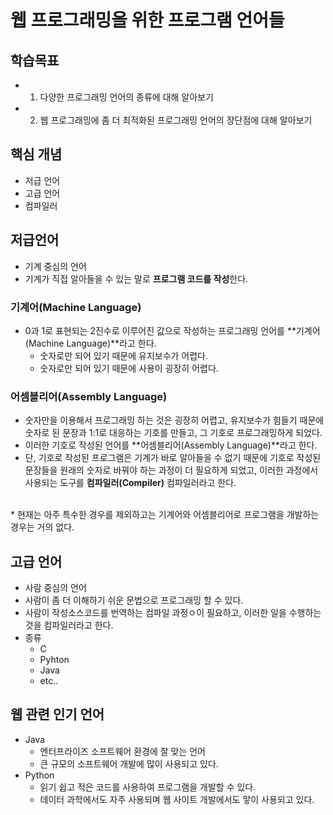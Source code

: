 웹 프로그래밍을 위한 프로그램 언어들
===========================
## 학습목표
* 1. 다양한 프로그래밍 언어의 종류에 대해 알아보기
* 2. 웹 프로그래밍에 좀 더 최적화된 프로그래밍 언어의 장단점에 대해 알아보기

## 핵심 개념
* 저급 언어
* 고급 언어
* 컴파일러

## 저급언어
* 기계 중심의 언어
* 기계가 직접 알아들을 수 있는 말로 **프로그램 코드를 작성**한다.

### 기계어(Machine Language)
* 0과 1로 표현되는 2진수로 이루어진 값으로 작성하는 프로그래밍 언어를 **기계어(Machine Language)**라고 한다.
    - 숫자로만 되어 있기 때문에 유지보수가 어렵다.
    - 숫자로만 되어 있기 때문에 사용이 굉장히 어렵다.

### 어셈블리어(Assembly Language)
* 숫자만을 이용해서 프로그래밍 하는 것은 굉장히 어렵고, 유지보수가 힘들기 때문에 숫자로 된 문장과 1:1로 대응하는 기호를 만들고, 그 기호로 프로그래밍하게 되었다.
* 이러한 기호로 작성된 언어를 **어셈블리어(Assembly Language)**라고 한다.
* 단, 기호로 작성된 프로그램은 기계가 바로 알아들을 수 없기 때문에 기호로 작성된 문장들을 원래의 숫자로 바꿔야 하는 과정이 더 필요하게 되었고, 이러한 과정에서 사용되는 도구를 **컴파일러(Compiler)** 컴파일러라고 한다.
<br>
* 현재는 아주 특수한 경우를 제외하고는 기계어와 어셈블리어로 프로그램을 개발하는 경우는 거의 없다.

## 고급 언어
* 사람 중심의 언어
* 사람이 좀 더 이해하기 쉬운 문법으로 프로그래밍 할 수 있다.
* 사람이 작성소스코드를 번역하는 컴파일 과정ㅇ이 필요하고, 이러한 일을 수행하는 것을 컴파일러라고 한다.
* 종류
    - C
    - Pyhton
    - Java
    - etc..

## 웹 관련 인기 언어
* Java
    - 엔터프라이즈 소프트웨어 환경에 잘 맞는 언어
    - 큰 규모의 소프트웨어 개발에 많이 사용되고 있다.
* Python
    - 읽기 쉽고 적은 코드를 사용하여 프로그램을 개발할 수 있다. 
    - 데이터 과학에서도 자주 사용되며 웹 사이트 개발에서도 맣이 사용되고 있다.
    